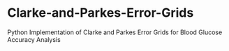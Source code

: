 # Clarke-and-Parkes-Error-Grids
Python Implementation of Clarke and Parkes Error Grids for Blood Glucose Accuracy Analysis
